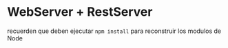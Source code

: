 # WebServer + RestServer

recuerden que deben ejecutar ```npm install``` para reconstruir los modulos de Node